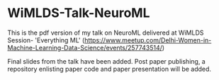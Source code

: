 # WiMLDS-Talk-NeuroML

This is the pdf version of my talk on NeuroML delivered at WiMLDS Session- 'Everything ML' (https://www.meetup.com/Delhi-Women-in-Machine-Learning-Data-Science/events/257743514/)

Final slides from the talk have been added. Post paper publishing, a repository enlisting paper code and paper presentation will be added.
